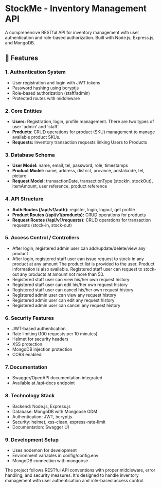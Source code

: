 # StockMe - Inventory Management API

A comprehensive RESTful API for inventory management with user authentication and role-based authorization. Built with Node.js, Express.js, and MongoDB.

## 🚀 Features

### 1. Authentication System
- User registration and login with JWT tokens
- Password hashing using bcryptjs
- Role-based authorization (staff/admin)
- Protected routes with middleware

### 2. Core Entities
- **Users:** Registration, login, profile management. There are two types of user 'admin' and 'staff'.
- **Products:** CRUD operations for product (SKU) management to manage available product SKUs. 
- **Requests:** Inventory transaction requests linking Users to Products

### 3. Database Schema
- **User Model:** name, email, tel, password, role, timestamps
- **Product Model:** name, address, district, province, postalcode, tel, picture
- **Request Model:** transactionDate, transactionType (stockIn, stockOut), itemAmount, user reference, product reference

### 4. API Structure
- **Auth Routes (/api/v1/auth):** register, login, logout, get profile
- **Product Routes (/api/v1/products):** CRUD operations for products
- **Request Routes (/api/v1/requests):** CRUD operations for transaction requests (stock-in, stock-out)

### 5. Access Control / Controllers 
- After login, registered admin user can add/update/delete/view any product
- After login, registered staff user can issue request to stock-in any product at any amount The product list is provided to the user. Product information is also available. Registered staff user can request to stock-out any products at amount not more than 50.
- Registered staff user can view his/her own request history
- Registered staff user can edit his/her own request history
- Registered staff user can cancel his/her own request history
- Registered admin user can view any request history
- Registered admin user can edit any request history
- Registered admin user can cancel any request history

### 6. Security Features
- JWT-based authentication
- Rate limiting (100 requests per 10 minutes)
- Helmet for security headers
- XSS protection
- MongoDB injection protection
- CORS enabled

### 7. Documentation
- Swagger/OpenAPI documentation integrated
- Available at /api-docs endpoint

### 8. Technology Stack
- Backend: Node.js, Express.js
- Database: MongoDB with Mongoose ODM
- Authentication: JWT, bcryptjs
- Security: helmet, xss-clean, express-rate-limit
- Documentation: Swagger UI

### 9. Development Setup
- Uses nodemon for development
- Environment variables in config/config.env
- MongoDB connection with mongoose

The project follows RESTful API conventions with proper middleware, error handling, and security measures. It's designed to handle inventory management with user authentication and role-based access control.